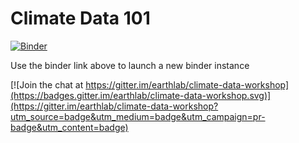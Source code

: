 # Climate Data 101

[![Binder](https://mybinder.org/badge_logo.svg)](https://mybinder.org/v2/gh/earthlab/climate-data-101/main)

Use the binder link above to launch a new binder instance

[![Join the chat at https://gitter.im/earthlab/climate-data-workshop](https://badges.gitter.im/earthlab/climate-data-workshop.svg)](https://gitter.im/earthlab/climate-data-workshop?utm_source=badge&utm_medium=badge&utm_campaign=pr-badge&utm_content=badge) 
